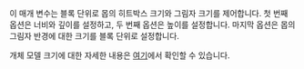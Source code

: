  이 매개 변수는 블록 단위로 몹의 히트박스 크기와 그림자 크기를 제어합니다. 첫 번째 옵션은 너비와 깊이를 설정하고, 두 번째 옵션은 높이를 설정합니다. 마지막 옵션은 몹의 그림자 반경에 대한 크기를 블록 단위로 설정합니다.

 개체 모델 크기에 대한 자세한 내용은 [여기](https://mcreator.net/wiki/entity-model-sizes)에서 확인할 수 있습니다.